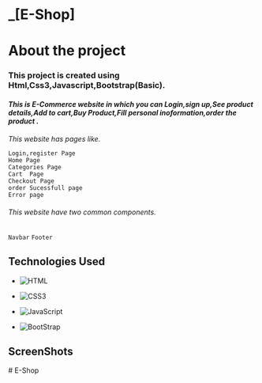 # _[E-Shop]

# About the project
### This project is created using Html,Css3,Javascript,Bootstrap(Basic).
#### _This is E-Commerce website in which you can Login,sign up,See product details,Add to cart,Buy Product,Fill personal inoformation,order the product ._
_This website has pages like._
```
Login,register Page
Home Page
Categories Page
Cart  Page
Checkout Page
order Sucessfull page
Error page
```
###### _This website have two common components._
`Navbar`  `Footer`

## Technologies Used

* ![HTML](https://img.shields.io/badge/HTML5-E34F26?style=for-the-badge&logo=html5&logoColor=white)

* ![CSS3](https://img.shields.io/badge/CSS3-1572B6?style=for-the-badge&logo=css3&logoColor=white)

* ![JavaScript](https://img.shields.io/badge/JavaScript-323330?style=for-the-badge&logo=javascript&logoColor=F7DF1E)
  
* ![BootStrap](https://img.shields.io/badge/Bootstrap-563D7C?style=for-the-badge&logo=bootstrap&logoColor=white)




## ScreenShots

#   E - S h o p  
 